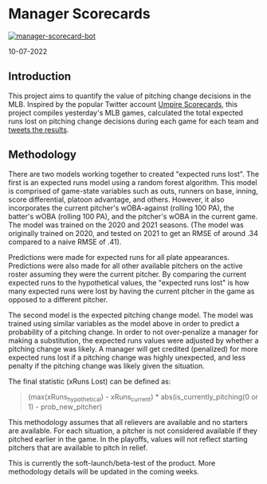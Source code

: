 # Manager Scorecards


[![manager-scorecard-bot](https://github.com/dtreisman/ManagerScorecards/actions/workflows/daily_run.yml/badge.svg)](https://github.com/dtreisman/ManagerScorecards/actions/workflows/daily_run.yml)

10-07-2022

## Introduction

This project aims to quantify the value of pitching change decisions in the MLB. Inspired by the popular Twitter account [Umpire Scorecards](https://twitter.com/UmpScorecards), this project compiles yesterday's MLB games, calculated the total expected runs lost on pitching change decisions during each game for each team and [tweets the results](https://twitter.com/MLBManagerScore). 

## Methodology

There are two models working together to created "expected runs lost". The first is an expected runs model using a random forest algorithm. This model is comprised of game-state variables such as outs, runners on base, inning, score differential, platoon advantage, and others. However, it also incorporates the current pitcher's wOBA-against (rolling 100 PA), the batter's wOBA (rolling 100 PA), and the pitcher's wOBA in the current game. The model was trained on the 2020 and 2021 seasons. (The model was originally trained on 2020, and tested on 2021 to get an RMSE of around .34 compared to a naive RMSE of .41). 

Predictions were made for expected runs for all plate appearances. Predictions were also made for all other available pitchers on the active roster assuming they were the current pitcher. By comparing the current expected runs to the hypothetical values, the "expected runs lost" is how many expected runs were lost by having the current pitcher in the game as opposed to a different pitcher. 

The second model is the expected pitching change model. The model was trained using similar variables as the model above in order to predict a probability of a pitching change. In order to not over-penalize a manager for making a substitution, the expected runs values were adjusted by whether a pitching change was likely. A manager will get credited (penalized) for more expected runs lost if a pitching change was highly unexpected, and less penalty if the pitching change was likely given the situation.

The final statistic (xRuns Lost) can be defined as:
> (max(xRuns<sub>hypothetical</sub>) - xRuns<sub>current</sub>) * abs(is_currently_pitching(0 or 1) - prob_new_pitcher)

This methodology assumes that all relievers are available and no starters are available. For each situation, a pitcher is not considered available if they pitched earlier in the game. In the playoffs, values will not reflect starting pitchers that are available to pitch in relief.

This is currently the soft-launch/beta-test of the product. More methodology details will be updated in the coming weeks.
